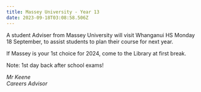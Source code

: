 ```yaml
---
title: Massey University - Year 13
date: 2023-09-18T03:08:58.506Z
---
```

A student Adviser from Massey University will visit Whanganui HS Monday 18 September, to assist students to plan their course for next year. 

If Massey is your 1st choice for 2024, come to the Library at first break. 

Note: 1st day back after school exams!

*Mr Keene  
Careers Advisor*